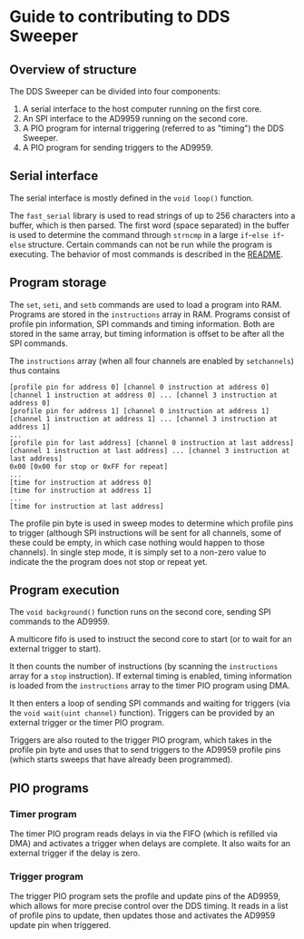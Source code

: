 # Guide to contributing to DDS Sweeper

## Overview of structure

The DDS Sweeper can be divided into four components:

1. A serial interface to the host computer running on the first core.
2. An SPI interface to the AD9959 running on the second core.
3. A PIO program for internal triggering (referred to as "timing") the DDS Sweeper.
4. A PIO program for sending triggers to the AD9959.

## Serial interface

The serial interface is mostly defined in the `void loop()` function.

The `fast_serial` library is used to read strings of up to 256 characters into a buffer, which is then parsed.
The first word (space separated) in the buffer is used to determine the command through `strncmp` in a large `if`-`else if`-`else` structure.
Certain commands can not be run while the program is executing.
The behavior of most commands is described in the [README](README.md).

## Program storage

The `set`, `seti`, and `setb` commands are used to load a program into RAM.
Programs are stored in the `instructions` array in RAM.
Programs consist of profile pin information, SPI commands and timing information.
Both are stored in the same array, but timing information is offset to be after all the SPI commands.

The `instructions` array (when all four channels are enabled by `setchannels`) thus contains

```text
[profile pin for address 0] [channel 0 instruction at address 0] [channel 1 instruction at address 0] ... [channel 3 instruction at address 0]
[profile pin for address 1] [channel 0 instruction at address 1] [channel 1 instruction at address 1] ... [channel 3 instruction at address 1]
...
[profile pin for last address] [channel 0 instruction at last address] [channel 1 instruction at last address] ... [channel 3 instruction at last address]
0x00 [0x00 for stop or 0xFF for repeat]
...
[time for instruction at address 0]
[time for instruction at address 1]
...
[time for instruction at last address]
```

The profile pin byte is used in sweep modes to determine which profile pins to trigger (although SPI instructions will be sent for all channels, some of these could be empty, in which case nothing would happen to those channels). In single step mode, it is simply set to a non-zero value to indicate the the program does not stop or repeat yet.

## Program execution

The `void background()` function runs on the second core, sending SPI commands to the AD9959.

A multicore fifo is used to instruct the second core to start (or to wait for an external trigger to start).

It then counts the number of instructions (by scanning the `instructions` array for a `stop` instruction). If external timing is enabled, timing information is loaded from the `instructions` array to the timer PIO program using DMA.

It then enters a loop of sending SPI commands and waiting for triggers (via the `void wait(uint channel)` function). Triggers can be provided by an external trigger or the timer PIO program.

Triggers are also routed to the trigger PIO program, which takes in the profile pin byte and uses that to send triggers to the AD9959 profile pins (which starts sweeps that have already been programmed).

## PIO programs

### Timer program

The timer PIO program reads delays in via the FIFO (which is refilled via DMA) and activates a trigger when delays are complete. It also waits for an external trigger if the delay is zero.

### Trigger program

The trigger PIO program sets the profile and update pins of the AD9959, which allows for more precise control over the DDS timing. It reads in a list of profile pins to update, then updates those and activates the AD9959 update pin when triggered.
